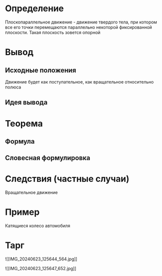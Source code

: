 # Определение
Плоскопараллельное движение - движение твердого тела, при котором все его точки перемещаются параллельно некоторой фиксированной плоскости. Такая плоскость зовется опорной



# Вывод

## Исходные положения
Движение будет как поступательное, как вращательное относительно полюса 



## Идея вывода


# Теорема
## Формула

## Словесная формулировка 


# Следствия (частные случаи)
Вращательное движение

# Пример
Катящиеся колесо автомобиля 

# Тарг
![[IMG_20240623_125644_564.jpg]]

![[IMG_20240623_125647_652.jpg]]